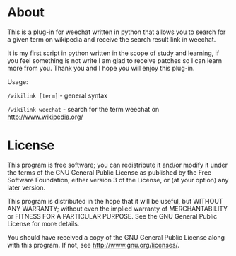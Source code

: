 About
=====
This is a plug-in for weechat written in python that allows you to search
for a given term on wikipedia and receive the search result link in weechat.

It is my first script in python written in the scope of study and learning,
if you feel something is not write I am glad to receive patches so I can learn
more from you. Thank you and I hope you will enjoy this plug-in.

Usage:

`/wikilink [term]` - general syntax

`/wikilink weechat` - search for the term weechat on http://www.wikipedia.org/


License
=======
This program is free software; you can redistribute it and/or modify
it under the terms of the GNU General Public License as published by
the Free Software Foundation; either version 3 of the License, or
(at your option) any later version.

This program is distributed in the hope that it will be useful,
but WITHOUT ANY WARRANTY; without even the implied warranty of
MERCHANTABILITY or FITNESS FOR A PARTICULAR PURPOSE.  See the
GNU General Public License for more details.

You should have received a copy of the GNU General Public License
along with this program.  If not, see <http://www.gnu.org/licenses/>.

